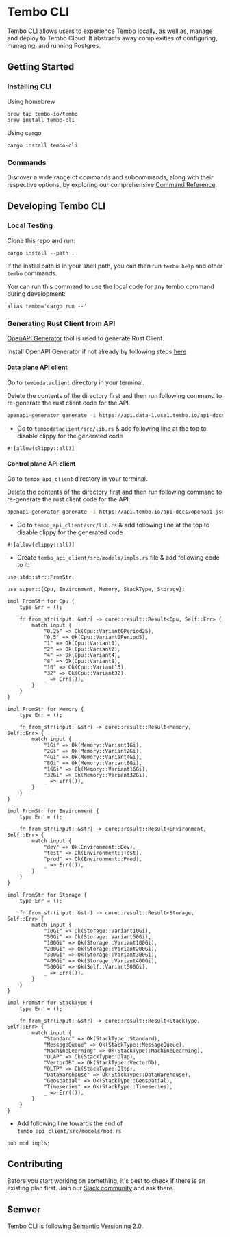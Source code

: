 # Tembo CLI

Tembo CLI allows users to experience [Tembo](https://tembo.io) locally, as well as,
manage and deploy to Tembo Cloud. It abstracts away complexities of configuring,
managing, and running Postgres.

## Getting Started

### Installing CLI

Using homebrew

```
brew tap tembo-io/tembo
brew install tembo-cli
```

Using cargo

```
cargo install tembo-cli
```

### Commands

Discover a wide range of commands and subcommands, along with their respective options, by exploring our comprehensive [Command Reference](https://tembo.io/docs/development/cli/command-reference).

## Developing Tembo CLI

### Local Testing

Clone this repo and run:

`cargo install --path .`

If the install path is in your shell path, you can then run `tembo help` and other `tembo` commands.

You can run this command to use the local code for any tembo command during development:

```
alias tembo='cargo run --'
```

### Generating Rust Client from API

[OpenAPI Generator](https://openapi-generator.tech/) tool is used to generate Rust Client.

Install OpenAPI Generator if not already by following steps [here](https://openapi-generator.tech/docs/installation)

#### Data plane API client

Go to `tembodataclient` directory in your terminal.

Delete the contents of the directory first and then run following command to re-generate the rust client code for the API.

```bash
openapi-generator generate -i https://api.data-1.use1.tembo.io/api-docs/openapi.json  -g rust -o . --additional-properties=packageName=tembodataclient
```

- Go to `tembodataclient/src/lib.rs` & add following line at the top to disable clippy for the generated code

```
#![allow(clippy::all)]
```

#### Control plane API client

Go to `tembo_api_client` directory in your terminal.

Delete the contents of the directory first and then run following command to re-generate the rust client code for the API.

```bash
openapi-generator generate -i https://api.tembo.io/api-docs/openapi.json  -g rust -o . --additional-properties=packageName=tembo_api_client
```

- Go to `tembo_api_client/src/lib.rs` & add following line at the top to disable clippy for the generated code

```
#![allow(clippy::all)]
```

- Create `tembo_api_client/src/models/impls.rs` file & add following code to it:

```
use std::str::FromStr;

use super::{Cpu, Environment, Memory, StackType, Storage};

impl FromStr for Cpu {
    type Err = ();

    fn from_str(input: &str) -> core::result::Result<Cpu, Self::Err> {
        match input {
            "0.25" => Ok(Cpu::Variant0Period25),
            "0.5" => Ok(Cpu::Variant0Period5),
            "1" => Ok(Cpu::Variant1),
            "2" => Ok(Cpu::Variant2),
            "4" => Ok(Cpu::Variant4),
            "8" => Ok(Cpu::Variant8),
            "16" => Ok(Cpu::Variant16),
            "32" => Ok(Cpu::Variant32),
            _ => Err(()),
        }
    }
}

impl FromStr for Memory {
    type Err = ();

    fn from_str(input: &str) -> core::result::Result<Memory, Self::Err> {
        match input {
            "1Gi" => Ok(Memory::Variant1Gi),
            "2Gi" => Ok(Memory::Variant2Gi),
            "4Gi" => Ok(Memory::Variant4Gi),
            "8Gi" => Ok(Memory::Variant8Gi),
            "16Gi" => Ok(Memory::Variant16Gi),
            "32Gi" => Ok(Memory::Variant32Gi),
            _ => Err(()),
        }
    }
}

impl FromStr for Environment {
    type Err = ();

    fn from_str(input: &str) -> core::result::Result<Environment, Self::Err> {
        match input {
            "dev" => Ok(Environment::Dev),
            "test" => Ok(Environment::Test),
            "prod" => Ok(Environment::Prod),
            _ => Err(()),
        }
    }
}

impl FromStr for Storage {
    type Err = ();

    fn from_str(input: &str) -> core::result::Result<Storage, Self::Err> {
        match input {
            "10Gi" => Ok(Storage::Variant10Gi),
            "50Gi" => Ok(Storage::Variant50Gi),
            "100Gi" => Ok(Storage::Variant100Gi),
            "200Gi" => Ok(Storage::Variant200Gi),
            "300Gi" => Ok(Storage::Variant300Gi),
            "400Gi" => Ok(Storage::Variant400Gi),
            "500Gi" => Ok(Self::Variant500Gi),
            _ => Err(()),
        }
    }
}

impl FromStr for StackType {
    type Err = ();

    fn from_str(input: &str) -> core::result::Result<StackType, Self::Err> {
        match input {
            "Standard" => Ok(StackType::Standard),
            "MessageQueue" => Ok(StackType::MessageQueue),
            "MachineLearning" => Ok(StackType::MachineLearning),
            "OLAP" => Ok(StackType::Olap),
            "VectorDB" => Ok(StackType::VectorDb),
            "OLTP" => Ok(StackType::Oltp),
            "DataWarehouse" => Ok(StackType::DataWarehouse),
            "Geospatial" => Ok(StackType::Geospatial),
            "Timeseries" => Ok(StackType::Timeseries),
            _ => Err(()),
        }
    }
}
```

- Add following line towards the end of `tembo_api_client/src/models/mod.rs`

```
pub mod impls;
```

## Contributing

Before you start working on something, it's best to check if there is an existing plan
first. Join our [Slack community](https://join.slack.com/t/trunk-crew/shared_invite/zt-1yiafma92-hFHq2xAN0ukjg_2AsOVvfg) and ask there.

## Semver

Tembo CLI is following [Semantic Versioning 2.0](https://semver.org/).
